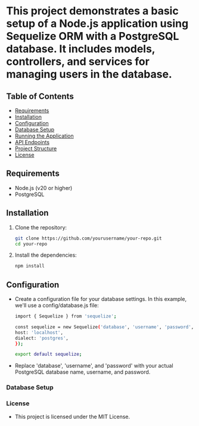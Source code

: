 
 # This project demonstrates a basic setup of a Node.js application using Sequelize ORM with a PostgreSQL database. It includes models, controllers, and services for managing users in the database.

## Table of Contents

- [Requirements](#requirements)
- [Installation](#installation)
- [Configuration](#configuration)
- [Database Setup](#database-setup)
- [Running the Application](#running-the-application)
- [API Endpoints](#api-endpoints)
- [Project Structure](#project-structure)
- [License](#license)

## Requirements

- Node.js (v20 or higher)
- PostgreSQL

## Installation

1. Clone the repository:

   ```sh
   git clone https://github.com/yourusername/your-repo.git
   cd your-repo
2. Install the dependencies:
    ```sh
    npm install 

## Configuration
 - Create a configuration file for your database settings. In this example, we'll use a config/database.js file:

    ```sh
    import { Sequelize } from 'sequelize';

    const sequelize = new Sequelize('database', 'username', 'password', {
    host: 'localhost',
    dialect: 'postgres',
    });

    export default sequelize;

 - Replace 'database', 'username', and 'password' with your actual PostgreSQL database name, username, and password.

 ### Database Setup

 ### License
  - This project is licensed under the MIT License.

